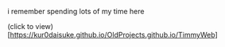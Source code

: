 i remember spending lots of my time here

(click to view)[https://kur0daisuke.github.io/OldProjects.github.io/TimmyWeb]
